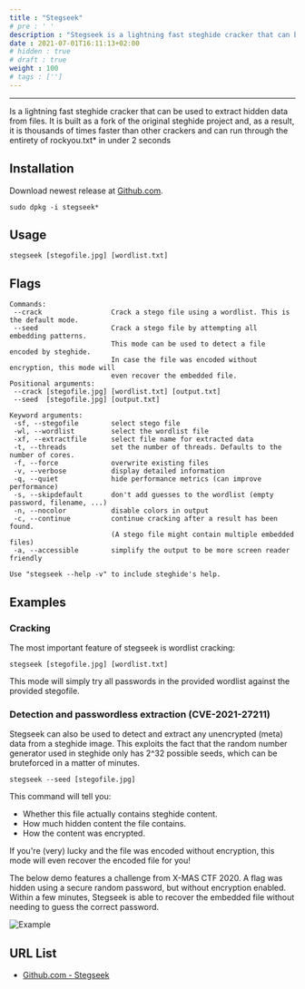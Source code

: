 ```yaml
---
title : "Stegseek"
# pre : ' '
description : "Stegseek is a lightning fast steghide cracker that can be used to extract hidden data from files. It is built as a fork of the original steghide project and, as a result, it is thousands of times faster than other crackers and can run through the entirety of rockyou.txt* in under 2 seconds."
date : 2021-07-01T16:11:13+02:00
# hidden : true
# draft : true
weight : 100
# tags : ['']
---
```


---

Is a lightning fast steghide cracker that can be used to extract hidden data from files. It is built as a fork of the original steghide project and, as a result, it is thousands of times faster than other crackers and can run through the entirety of rockyou.txt* in under 2 seconds

## Installation

Download newest release at [Github.com](https://github.com/RickdeJager/stegseek/releases).

```plain
sudo dpkg -i stegseek*
```

## Usage

```plain
stegseek [stegofile.jpg] [wordlist.txt]
```

## Flags

```plain
Commands:
 --crack                 Crack a stego file using a wordlist. This is the default mode.
 --seed                  Crack a stego file by attempting all embedding patterns.
                         This mode can be used to detect a file encoded by steghide.
                         In case the file was encoded without encryption, this mode will
                         even recover the embedded file.
Positional arguments:
 --crack [stegofile.jpg] [wordlist.txt] [output.txt]
 --seed  [stegofile.jpg] [output.txt]

Keyword arguments:
 -sf, --stegofile        select stego file
 -wl, --wordlist         select the wordlist file
 -xf, --extractfile      select file name for extracted data
 -t, --threads           set the number of threads. Defaults to the number of cores.
 -f, --force             overwrite existing files
 -v, --verbose           display detailed information
 -q, --quiet             hide performance metrics (can improve performance)
 -s, --skipdefault       don't add guesses to the wordlist (empty password, filename, ...)
 -n, --nocolor           disable colors in output
 -c, --continue          continue cracking after a result has been found.
                         (A stego file might contain multiple embedded files)
 -a, --accessible        simplify the output to be more screen reader friendly

Use "stegseek --help -v" to include steghide's help.
```

## Examples

### Cracking

The most important feature of stegseek is wordlist cracking:

```plain
stegseek [stegofile.jpg] [wordlist.txt]
```

This mode will simply try all passwords in the provided wordlist against the provided stegofile.

### Detection and passwordless extraction (CVE-2021-27211)

Stegseek can also be used to detect and extract any unencrypted (meta) data from a steghide image. This exploits the fact that the random number generator used in steghide only has 2^32 possible seeds, which can be bruteforced in a matter of minutes.

```plain
stegseek --seed [stegofile.jpg]
```

This command will tell you:

- Whether this file actually contains steghide content.
- How much hidden content the file contains.
- How the content was encrypted.

If you're (very) lucky and the file was encoded without encryption, this mode will even recover the encoded file for you!

The below demo features a challenge from X-MAS CTF 2020. A flag was hidden using a secure random password, but without encryption enabled. Within a few minutes, Stegseek is able to recover the embedded file without needing to guess the correct password.

![Example](images/seed.gif)

## URL List

- [Github.com - Stegseek](https://github.com/RickdeJager/stegseek)
